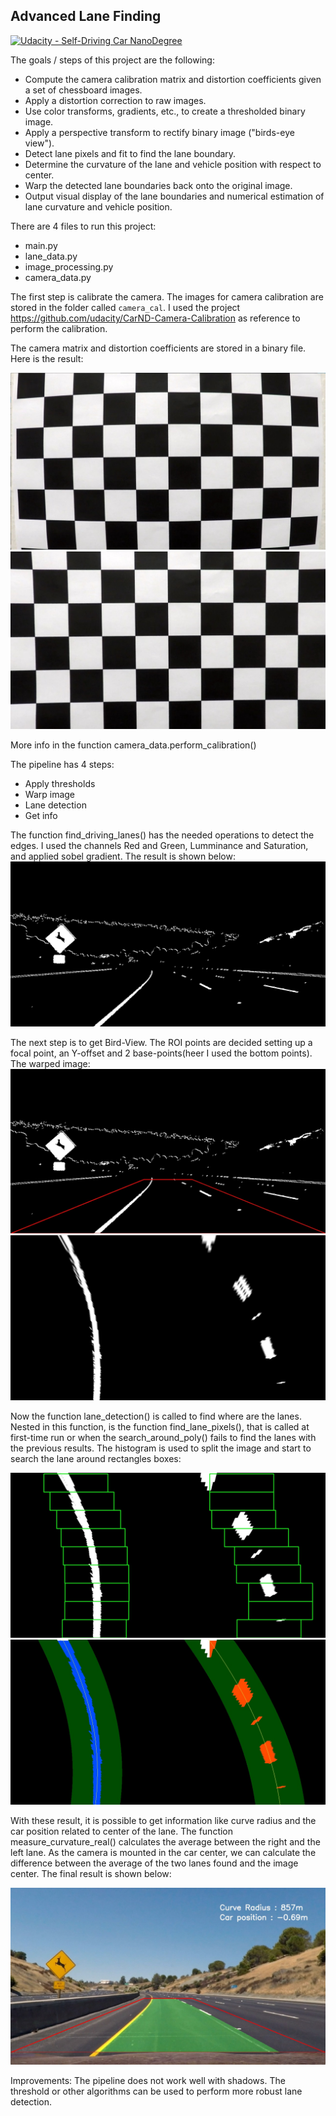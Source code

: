 ## Advanced Lane Finding
[![Udacity - Self-Driving Car NanoDegree](https://s3.amazonaws.com/udacity-sdc/github/shield-carnd.svg)](http://www.udacity.com/drive)

The goals / steps of this project are the following:

* Compute the camera calibration matrix and distortion coefficients given a set of chessboard images.
* Apply a distortion correction to raw images.
* Use color transforms, gradients, etc., to create a thresholded binary image.
* Apply a perspective transform to rectify binary image ("birds-eye view").
* Detect lane pixels and fit to find the lane boundary.
* Determine the curvature of the lane and vehicle position with respect to center.
* Warp the detected lane boundaries back onto the original image.
* Output visual display of the lane boundaries and numerical estimation of lane curvature and vehicle position.


There are 4 files to run this project:
* main.py
* lane_data.py
* image_processing.py
* camera_data.py

The first step is calibrate the camera. The images for camera calibration are stored in the folder called `camera_cal`. I used the project https://github.com/udacity/CarND-Camera-Calibration as reference to perform the calibration.

The camera matrix and distortion coefficients are stored in a binary file. 
Here is the result:

![Before Calibration](camera_cal/calibration1.jpg "Original") ![After Calibration](camera_cal/test_undist.jpg "Undistorted")

More info in the function camera_data.perform_calibration()


The pipeline has 4 steps:
* Apply thresholds
* Warp image
* Lane detection
* Get info

The function find_driving_lanes() has the needed operations to detect the edges. I used the channels Red and Green, Lumminance and Saturation, and applied sobel gradient.
The result is shown below:
![Edge detection](output_images/thresholds.jpg "Edgde detection")

The next step is to get Bird-View. The ROI points are decided setting up a focal point, an Y-offset and 2 base-points(heer I used the bottom points). The warped image:
![ROI Points](output_images/roi_shown.jpg "ROI Points") ![Bird-View](output_images/warped.jpg "Bird-View")


Now the function lane_detection() is called to find where are the lanes. Nested in this function, is the function find_lane_pixels(), that is called at first-time run or when the search_around_poly() fails to find the lanes with the previous results.
The histogram is used to split the image and start to search the lane around rectangles boxes:

![Rectangles](output_images/draw_rectangle.jpg "Rectangles area") ![polynomial fit](output_images/plot_fit.jpg "polynomial fit")

With these result, it is possible to get information like curve radius and the car position related to center of the lane. The function measure_curvature_real() calculates the average between the right and the left lane. As the camera is mounted in the car center, we can calculate the difference between the average of the two lanes found and the image center. The final result is shown below:

![final-result](output_images/final_result.jpg "Final Result Lane Detection")


Improvements:
The pipeline does not work well with shadows. The threshold or other algorithms can be used to perform more robust lane detection.